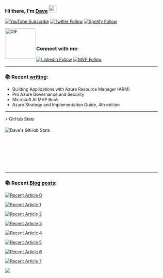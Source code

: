 
### Hi there, I'm [Dave](https://linkedin.com/in/daverndn) <img src="https://media.giphy.com/media/hvRJCLFzcasrR4ia7z/giphy.gif" width="25px">


[![YouTube Subscribe](https://img.shields.io/badge/YouTube_@azinsider-SUBSCRIBE-red?logo=youtube&style=for-the-badge&logoColor=red)](https://www.youtube.com/azinsider?sub_confirmation=1) 
[![Twitter Follow](https://img.shields.io/twitter/follow/daverndn?color=1DA1F2&logo=twitter&style=for-the-badge)](https://twitter.com/intent/follow?original_referer=https%3A%2F%2Fgithub.com%Fdaverndn&screen_name=dave)
[![Spotify Follow](https://img.shields.io/static/v1?label=&message=Spotify:AzureLate.Show&color=gray&logo=spotify&style=for-the-badge)](https://open.spotify.com/show/0gyMCBEF4uPCKHnpVV2AGF?si=zy64WYaZRRmR3vZqgDSH8Q)

<img align="left" width="100px" alt="GIF" src="https://mvp.microsoft.com/Content/Images/mvp-banner-fb.jpg" />


<br /><br />

### Connect with me:
[![Linkedin Follow](https://img.shields.io/static/v1?label=&message=Linkedin&color=blue&logo=linkedin&style=for-the-badge)](https://linkedin.com/in/daverndn)
[![MVP Follow](https://img.shields.io/static/v1?label=&message=MicrosoftMVP&color=blue&logo=microsoft&style=for-the-badge)](https://mvp.microsoft.com/en-us/PublicProfile/5000671?fullName=David%20Rend%C3%B3n)


---

### 📚 Recent [writing](https://amazon.com/author/daverendon):
 - Building Applications with Azure Resource Manager (ARM)
 - Pro Azure Governance and Security
 - Microsoft AI MVP Book
 - Azure Strategy and Implementation Guide, 4th edition

 
---

:zap: GitHub Stats

<img align="left" alt="Dave's GitHub Stats" src="https://github-readme-stats.vercel.app/api?username=daverendon&show_icons=true&hide_border=true&count_private=true&show_icons=true&theme=react" />




<br /><br />

<br /><br /><br /><br /><br />

---

### 📚 Recent [Blog posts](https://blog.azinsider.net):

<a target="_blank" href="https://github-readme-medium-recent-article.vercel.app/medium/@daverendon/0"><img src="https://github-readme-medium-recent-article.vercel.app/medium/@daverendon/0" alt="Recent Article 0"> 
 
 
<a target="_blank" href="https://github-readme-medium-recent-article.vercel.app/medium/@daverendon/1"><img src="https://github-readme-medium-recent-article.vercel.app/medium/@daverendon/1" alt="Recent Article 1"> 
 
 
<a target="_blank" href="https://github-readme-medium-recent-article.vercel.app/medium/@daverendon/2"><img src="https://github-readme-medium-recent-article.vercel.app/medium/@daverendon/2" alt="Recent Article 2"> 
 
<a target="_blank" href="https://github-readme-medium-recent-article.vercel.app/medium/@daverendon/3"><img src="https://github-readme-medium-recent-article.vercel.app/medium/@daverendon/3" alt="Recent Article 3"> 
  
<a target="_blank" href="https://github-readme-medium-recent-article.vercel.app/medium/@daverendon/4"><img src="https://github-readme-medium-recent-article.vercel.app/medium/@daverendon/4" alt="Recent Article 4"> 

<a target="_blank" href="https://github-readme-medium-recent-article.vercel.app/medium/@daverendon/5"><img src="https://github-readme-medium-recent-article.vercel.app/medium/@daverendon/5" alt="Recent Article 5">
 
<a target="_blank" href="https://github-readme-medium-recent-article.vercel.app/medium/@daverendon/6"><img src="https://github-readme-medium-recent-article.vercel.app/medium/@daverendon/6" alt="Recent Article 6">
 
<a target="_blank" href="https://github-readme-medium-recent-article.vercel.app/medium/@daverendon/7"><img src="https://github-readme-medium-recent-article.vercel.app/medium/@daverendon/7" alt="Recent Article 7">
    
 
    
      
      
      
 ![](https://visitor-badge-reloaded.herokuapp.com/badge?page_id=daverendon&color=55acb7&style=for-the-badge&logo=Github)

      

<!--
**daveRendon/daverendon** is a ✨ _special_ ✨ repository because its `README.md` (this file) appears on your GitHub profile.

Here are some ideas to get you started:

- 🔭 I’m currently working on ...
- 🌱 I’m currently learning ...
- 👯 I’m looking to collaborate on ...
- 🤔 I’m looking for help with ...
- 💬 Ask me about ...
- 📫 How to reach me: ...
- 😄 Pronouns: ...
- ⚡ Fun fact: ...
-->
